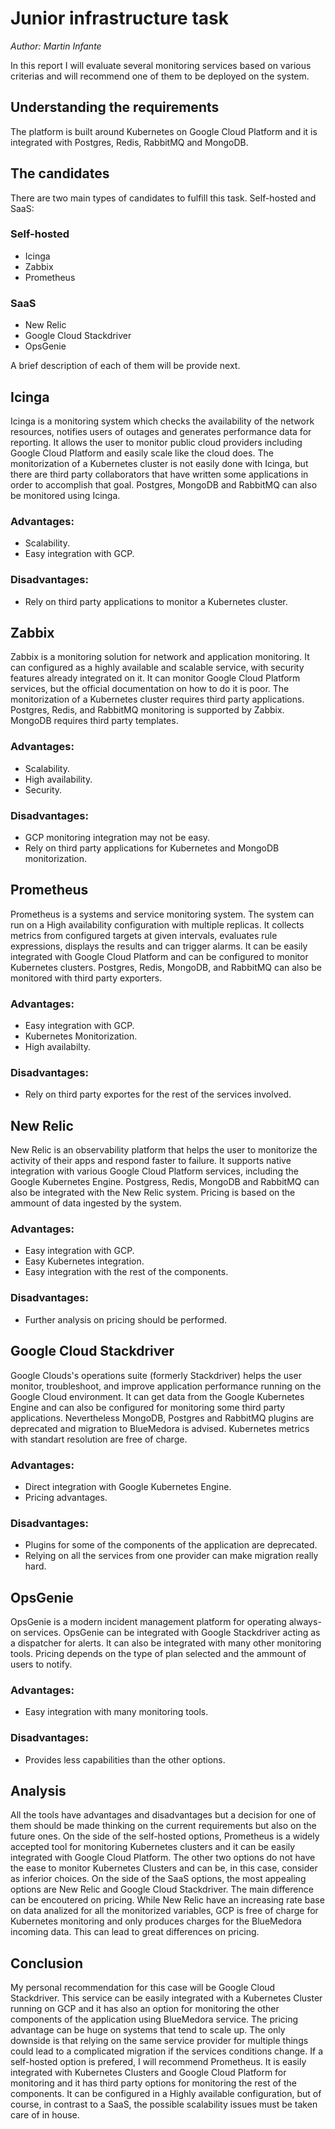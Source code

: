 # Junior infrastructure task
*Author: Martin Infante*

In this report I will evaluate several monitoring services based on various criterias and will
recommend one of them to be deployed on the system.

## Understanding the requirements
The platform is built around Kubernetes on Google Cloud Platform and it is integrated with
Postgres, Redis, RabbitMQ and MongoDB.

## The candidates
There are two main types of candidates to fulfill this task. Self-hosted and SaaS:

### Self-hosted

* Icinga
* Zabbix
* Prometheus

### SaaS

* New Relic
* Google Cloud Stackdriver
* OpsGenie

A brief description of each of them will be provide next.

## Icinga

Icinga is a monitoring system which checks the availability of the network resources, notifies
users of outages and generates performance data for reporting. It allows the user to monitor
public cloud providers including Google Cloud Platform and easily scale like the cloud does.
The monitorization of a Kubernetes cluster is not easily done with Icinga, but there are third
party collaborators that have written some applications in order to accomplish that goal.
Postgres, MongoDB and RabbitMQ can also be monitored using Icinga.

### Advantages:

* Scalability.
* Easy integration with GCP.

### Disadvantages:

* Rely on third party applications to monitor a Kubernetes cluster.

## Zabbix

Zabbix is a monitoring solution for network and application monitoring. It can configured as a 
highly available and scalable service, with security features already integrated on it.
It can monitor Google Cloud Platform services, but the official documentation on how to do
it is poor.
The monitorization of a Kubernetes cluster requires third party applications.
Postgres, Redis, and RabbitMQ monitoring is supported by Zabbix. MongoDB requires
third party templates.

### Advantages:

* Scalability.
* High availability.
* Security.

### Disadvantages:

* GCP monitoring integration may not be easy.
* Rely on third party applications for Kubernetes and MongoDB monitorization.


## Prometheus

Prometheus is a systems and service monitoring system. The system can run on a High availability
configuration with multiple replicas. It collects metrics from configured targets at given
intervals, evaluates rule expressions, displays the results and can trigger alarms.
It can be easily integrated with Google Cloud Platform and can be configured to monitor
Kubernetes clusters.
Postgres, Redis, MongoDB, and RabbitMQ can also be monitored with third party exporters.

### Advantages:

* Easy integration with GCP.
* Kubernetes Monitorization.
* High availabilty.

### Disadvantages:

* Rely on third party exportes for the rest of the services involved.

## New Relic

New Relic is an observability platform that helps the user to monitorize the activity of their
apps and respond faster to failure. It supports native integration with various Google Cloud
Platform services, including the Google Kubernetes Engine.
Postgress, Redis, MongoDB and RabbitMQ can also be integrated with the New Relic system.
Pricing is based on the ammount of data ingested by the system.

### Advantages:

* Easy integration with GCP.
* Easy Kubernetes integration.
* Easy integration with the rest of the components.

### Disadvantages:

* Further analysis on pricing should be performed.

## Google Cloud Stackdriver

Google Clouds's operations suite (formerly Stackdriver) helps the user monitor, troubleshoot,
and improve application performance running on the Google Cloud environment. It can get data
from the Google Kubernetes Engine and can also be configured for monitoring some third party
applications. Nevertheless MongoDB, Postgres and RabbitMQ plugins are deprecated and migration
to BlueMedora is advised.
Kubernetes metrics with standart resolution are free of charge.

### Advantages:

* Direct integration with Google Kubernetes Engine.
* Pricing advantages.

### Disadvantages:

* Plugins for some of the components of the application are deprecated.
* Relying on all the services from one provider can make migration really hard.

## OpsGenie

OpsGenie is a modern incident management platform for operating always-on services. OpsGenie can
be integrated with Google Stackdriver acting as a dispatcher for alerts. It can also be
integrated with many other monitoring tools.
Pricing depends on the type of plan selected and the ammount of users to notify.

### Advantages:

* Easy integration with many monitoring tools.

### Disadvantages:

* Provides less capabilities than the other options.

## Analysis

All the tools have advantages and disadvantages but a decision for one of them should be made
thinking on the current requirements but also on the future ones.
On the side of the self-hosted options, Prometheus is a widely accepted tool for monitoring
Kubernetes clusters and it can be easily integrated with Google Cloud Platform. The other two
options do not have the ease to monitor Kubernetes Clusters and can be, in this case, consider
as inferior choices.
On the side of the SaaS options, the most appealing options are New Relic and Google Cloud
Stackdriver. The main difference can be encoutered on pricing. While New Relic have an
increasing rate base on data analized for all the monitorized variables, GCP is free of charge
for Kubernetes monitoring and only produces charges for the BlueMedora incoming data. This can
lead to great differences on pricing.

## Conclusion

My personal recommendation for this case will be Google Cloud Stackdriver. This service can be
easily integrated with a Kubernetes Cluster running on GCP and it has also an option for
monitoring the other components of the application using BlueMedora service. The pricing advantage
can be huge on systems that tend to scale up. The only downside is that relying on the same
service provider for multiple things could lead to a complicated migration if the services
conditions change.
If a self-hosted option is prefered, I will recommend Prometheus. It is easily integrated with
Kubernetes Clusters and Google Cloud Platform for monitoring and it has third party options for
monitoring the rest of the components. It can be configured in a Highly available configuration,
but of course, in contrast to a SaaS, the possible scalability issues must be taken care of
in house.
